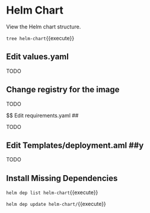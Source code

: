 # Helm Chart #

View the Helm chart structure.

`tree helm-chart`{{execute}}

## Edit values.yaml ##

TODO

## Change registry for the image ##

TODO

$$ Edit requirements.yaml ##

TODO

## Edit Templates/deployment.aml ##y

TODO

## Install Missing Dependencies ##

`helm dep list helm-chart`{{execute}}

`helm dep update helm-chart/`{{execute}}
